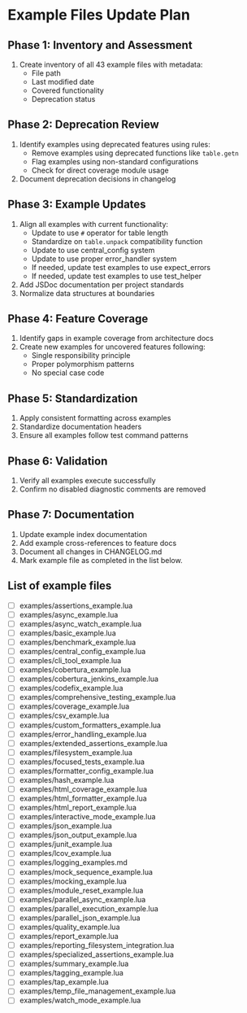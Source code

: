 # Example Files Update Plan

## Phase 1: Inventory and Assessment

1. Create inventory of all 43 example files with metadata:
   - File path
   - Last modified date
   - Covered functionality
   - Deprecation status

## Phase 2: Deprecation Review

1. Identify examples using deprecated features using rules:
   - Remove examples using deprecated functions like `table.getn`
   - Flag examples using non-standard configurations
   - Check for direct coverage module usage
2. Document deprecation decisions in changelog

## Phase 3: Example Updates

1. Align all examples with current functionality:
   - Update to use `#` operator for table length
   - Standardize on `table.unpack` compatibility function
   - Update to use central_config system
   - Update to use proper error_handler system
   - If needed, update test examples to use expect_errors
   - If needed, update test examples to use test_helper
2. Add JSDoc documentation per project standards
3. Normalize data structures at boundaries

## Phase 4: Feature Coverage

1. Identify gaps in example coverage from architecture docs
2. Create new examples for uncovered features following:
   - Single responsibility principle
   - Proper polymorphism patterns
   - No special case code

## Phase 5: Standardization

1. Apply consistent formatting across examples
2. Standardize documentation headers
3. Ensure all examples follow test command patterns

## Phase 6: Validation

1. Verify all examples execute successfully
2. Confirm no disabled diagnostic comments are removed

## Phase 7: Documentation

1. Update example index documentation
2. Add example cross-references to feature docs
3. Document all changes in CHANGELOG.md
4. Mark example file as completed in the list below.

## List of example files

- [ ] examples/assertions_example.lua
- [ ] examples/async_example.lua
- [ ] examples/async_watch_example.lua
- [ ] examples/basic_example.lua
- [ ] examples/benchmark_example.lua
- [ ] examples/central_config_example.lua
- [ ] examples/cli_tool_example.lua
- [ ] examples/cobertura_example.lua
- [ ] examples/cobertura_jenkins_example.lua
- [ ] examples/codefix_example.lua
- [ ] examples/comprehensive_testing_example.lua
- [ ] examples/coverage_example.lua
- [ ] examples/csv_example.lua
- [ ] examples/custom_formatters_example.lua
- [ ] examples/error_handling_example.lua
- [ ] examples/extended_assertions_example.lua
- [ ] examples/filesystem_example.lua
- [ ] examples/focused_tests_example.lua
- [ ] examples/formatter_config_example.lua
- [ ] examples/hash_example.lua
- [ ] examples/html_coverage_example.lua
- [ ] examples/html_formatter_example.lua
- [ ] examples/html_report_example.lua
- [ ] examples/interactive_mode_example.lua
- [ ] examples/json_example.lua
- [ ] examples/json_output_example.lua
- [ ] examples/junit_example.lua
- [ ] examples/lcov_example.lua
- [ ] examples/logging_examples.md
- [ ] examples/mock_sequence_example.lua
- [ ] examples/mocking_example.lua
- [ ] examples/module_reset_example.lua
- [ ] examples/parallel_async_example.lua
- [ ] examples/parallel_execution_example.lua
- [ ] examples/parallel_json_example.lua
- [ ] examples/quality_example.lua
- [ ] examples/report_example.lua
- [ ] examples/reporting_filesystem_integration.lua
- [ ] examples/specialized_assertions_example.lua
- [ ] examples/summary_example.lua
- [ ] examples/tagging_example.lua
- [ ] examples/tap_example.lua
- [ ] examples/temp_file_management_example.lua
- [ ] examples/watch_mode_example.lua
